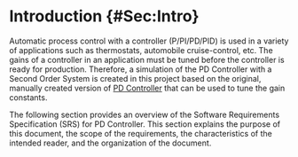 # Introduction {#Sec:Intro}

Automatic process control with a controller (P/PI/PD/PID) is used in a variety of applications such as thermostats, automobile cruise-control, etc. The gains of a controller in an application must be tuned before the controller is ready for production. Therefore, a simulation of the PD Controller with a Second Order System is created in this project based on the original, manually created version of [PD Controller](https://github.com/smiths/caseStudies/tree/main/CaseStudies/gamephys) that can be used to tune the gain constants.

The following section provides an overview of the Software Requirements Specification (SRS) for PD Controller. This section explains the purpose of this document, the scope of the requirements, the characteristics of the intended reader, and the organization of the document.
